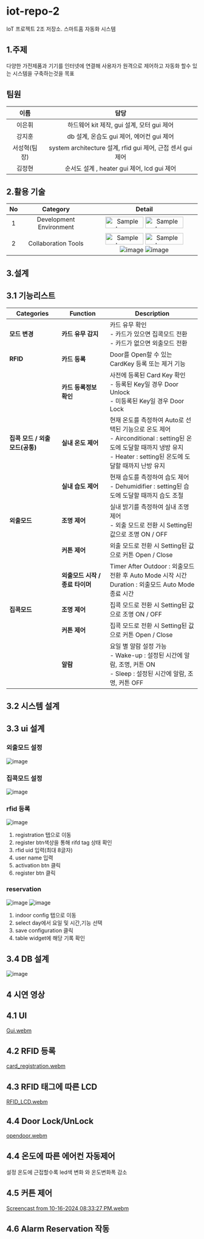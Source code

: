 # iot-repo-2
IoT 프로젝트 2조 저장소. 스마트홈 자동화 시스템
## 1.주제
다양한 가전제품과 기기를 인터넷에 연결해 사용자가 원격으로 제어하고 자동화 할수 있는 시스템을 구축하는것을 목표
## 팀원
|이름|담당|
|:---:|:---:|
|이은휘|하드웨어 kit 제작, gui 설계, 모터 gui 제어|
|강지훈|db 설계, 온습도 gui 제어, 에어컨 gui 제어 |
|서성혁(팀장)|system architecture 설계, rfid gui 제어, 근접 센서 gui 제어|
|김정현|순서도 설계 , heater gui 제어, lcd gui 제어|
## 2.활용 기술
|No|Category|Detail|
|:---:|:---:|:---:|
|1|Development Environment|<img src="https://github.com/user-attachments/assets/a44df9af-fb71-4e29-9afe-6e8db0e3581e" alt="Sample Image" width="100" height="30"> <img src="https://github.com/user-attachments/assets/189e5a66-e293-4249-a64e-6adaf69db1dc" alt="Sample Image" width="100" height="30">|
|2|Collaboration Tools|<img src="https://github.com/user-attachments/assets/1b08e141-39dc-43c0-a5f2-27e9f148e0d1" alt="Sample Image" width="100" height="30"> <img src="https://github.com/user-attachments/assets/e058d6ea-48dc-41ac-b22e-27fc6d664f83" alt="Sample Image" width="100" height="30"> ![image](https://github.com/user-attachments/assets/68944b2b-7494-47d2-96ec-433bb8a5dce1) ![image](https://github.com/user-attachments/assets/da51b00b-459e-4327-9120-e185a51024a6)|

## 3.설계
## 3.1 기능리스트
| **Categories**                | **Function**                 | **Description**                                                                                     |
|--------------------------------|------------------------------|-----------------------------------------------------------------------------------------------------|
| **모드 변경**                  | **카드 유무 감지**           | 카드 유무 확인 <br> - 카드가 있으면 집콕모드 전환 <br> - 카드가 없으면 외출모드 전환                           |
| **RFID**                       | **카드 등록**                | Door를 Open할 수 있는 CardKey 등록 또는 제거 기능                                                    |
|                                | **카드 등록정보 확인**       | 사전에 등록된 Card Key 확인 <br> - 등록된 Key일 경우 Door Unlock <br> - 미등록된 Key일 경우 Door Lock        |
| **집콕 모드 / 외출 모드(공통)**      | **실내 온도 제어**           | 현재 온도를 측정하여 Auto로 선택된 기능으로 온도 제어 <br> - Airconditional : setting된 온도에 도달할 때까지 냉방 유지 <br> - Heater : setting된 온도에 도달할 때까지 난방 유지 |
|                                | **실내 습도 제어**           | 현재 습도를 측정하여 습도 제어 <br> - Dehumidifier : setting된 습도에 도달할 때까지 습도 조절                    |
| **외출모드**                   | **조명 제어**                | 실내 밝기를 측정하여 실내 조명 제어 <br> - 외출 모드로 전환 시 Setting된 값으로 조명 ON / OFF                   |
|                                | **커튼 제어**                | 외출 모드로 전환 시 Setting된 값으로 커튼 Open / Close                                               |
|                                | **외출모드 시작 / 종료 타이머** | Timer After Outdoor : 외출모드 전환 후 Auto Mode 시작 시간 <br> Duration : 외출모드 Auto Mode 종료 시간         |
| **집콕모드**                   | **조명 제어**                | 집콕 모드로 전환 시 Setting된 값으로 조명 ON / OFF                                                   |
|                                | **커튼 제어**                | 집콕 모드로 전환 시 Setting된 값으로 커튼 Open / Close                                               |
|                                | **알람**                     | 요일 별 알람 설정 가능 <br> - Wake-up : 설정된 시간에 알람, 조명, 커튼 ON <br> - Sleep : 설정된 시간에 알람, 조명, 커튼 OFF |

## 3.2 시스템 설계
## 3.3 ui 설계
### 외출모드 설정
![image](https://github.com/user-attachments/assets/bc22fba4-b1a6-41c7-a70d-5254f33ca1e9)
### 집콕모드 설정
![image](https://github.com/user-attachments/assets/3bb57cde-89a6-4948-9eea-0991017ab5fd)
### rfid 등록
![image](https://github.com/user-attachments/assets/c041ad00-81a2-45b8-9cab-eb7c96aa9256)
1. registration 탭으로 이동
2. register btn색상을 통해 rifd tag 상태 확인
3. rfid uid 입력(최대 8글자)
4. user name 입력
5. activation btn 클릭
6. register btn 클릭
### reservation
![image](https://github.com/user-attachments/assets/942d3f39-76f4-4f80-b612-9f9f443e6c45)
![image](https://github.com/user-attachments/assets/f43345dc-7526-4e92-9674-666758f826ad)
1. indoor config 탭으로 이동
2. select day에서 요일 및 시간,기능 선택
3. save configuration 클릭
4. table widget에 해당 기록 확인
## 3.4 DB 설계
![image](https://github.com/user-attachments/assets/a407489b-787e-4dfc-9163-76a0d1823b3a)

## 4 시연 영상
## 4.1 UI 
[Gui.webm](https://github.com/user-attachments/assets/2dbf4d66-cf11-4b51-8525-4fec628cbc3e)

## 4.2 RFID 등록
[card_registration.webm](https://github.com/user-attachments/assets/263e7c94-74c7-4204-8c24-9f12a471a38d)

## 4.3 RFID 태그에 따른 LCD 
[RFID_LCD.webm](https://github.com/user-attachments/assets/b51aedf6-63be-4ffb-a414-0217388a537a)

## 4.4 Door Lock/UnLock
[opendoor.webm](https://github.com/user-attachments/assets/70ab115c-16e1-4c17-8ff8-f1d00c6bf166)

## 4.4 온도에 따른 에어컨 자동제어

  
  설정 온도에 근접할수록 led색 변화 와 온도변화폭 감소 
## 4.5 커튼 제어
[Screencast from 10-16-2024 08:33:27 PM.webm](https://github.com/user-attachments/assets/f620eb0b-4ae6-4330-9cfe-3d85bd9430a9)

## 4.6 Alarm Reservation 작동

